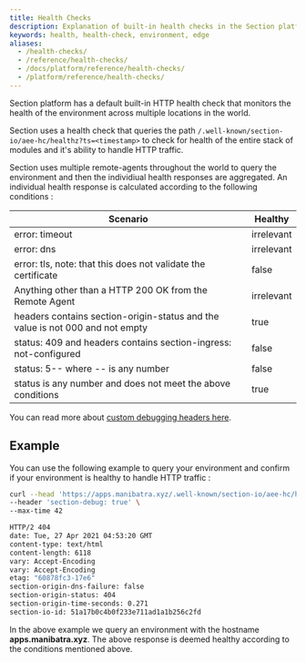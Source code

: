 ```yaml
---
title: Health Checks
description: Explanation of built-in health checks in the Section platform
keywords: health, health-check, environment, edge
aliases:
  - /health-checks/
  - /reference/health-checks/
  - /docs/platform/reference/health-checks/
  - /platform/reference/health-checks/
---
```


Section platform has a default built-in HTTP health check that monitors the health of the environment across multiple locations in the world.

Section uses a health check that queries the path `/.well-known/section-io/aee-hc/healthz?ts=<timestamp>` to check for health of the entire stack of modules and it's ability to handle HTTP traffic.

Section uses multiple remote-agents throughout the world to query the environment and then the individiual health responses are aggregated. An individual health response is calculated according to the following conditions :

|Scenario|Healthy|
|--- |--- |
|error: timeout|irrelevant|
|error: dns|irrelevant|
|error: tls, note: that this does not validate the certificate|false|
|Anything other than a HTTP 200 OK from the Remote Agent|irrelevant|
|headers contains section-origin-status and the value is not 000 and not empty|true|
|status: 409 and headers contains section-ingress: not-configured|false|
|status: 5-- where -- is any number|false|
|status is any number and does not meet the above conditions|true|

You can read more about [custom debugging headers here](/docs/debugging/reference/debug-headers/).

## Example

You can use the following example to query your environment and confirm if your environment is healthy to handle HTTP traffic :

```bash
curl --head 'https://apps.manibatra.xyz/.well-known/section-io/aee-hc/healthz?ts=12345' \
--header 'section-debug: true' \
--max-time 42

HTTP/2 404
date: Tue, 27 Apr 2021 04:53:20 GMT
content-type: text/html
content-length: 6118
vary: Accept-Encoding
vary: Accept-Encoding
etag: "60878fc3-17e6"
section-origin-dns-failure: false
section-origin-status: 404
section-origin-time-seconds: 0.271
section-io-id: 51a17b0c4b0f233e711ad1a1b256c2fd

```

In the above example we query an environment with the hostname **apps.manibatra.xyz**. The above response is deemed healthy according to the conditions mentioned above.
